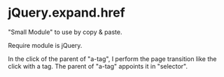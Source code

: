 jQuery.expand.href
==================
"Small Module" to use by copy & paste.

Require module is jQuery.

In the click of the parent of "a-tag", I perform the page transition like the click with a tag.
The parent of "a-tag" appoints it in "selector".
